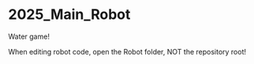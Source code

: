 # 2025_Main_Robot
Water game!

When editing robot code, open the Robot folder, NOT the repository root!
